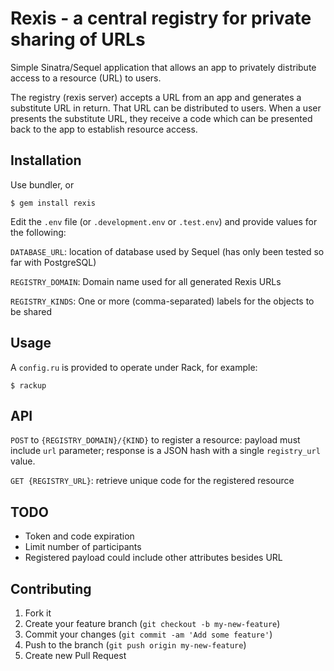 # Rexis - a central registry for private sharing of URLs

Simple Sinatra/Sequel application that allows an app to privately
distribute access to a resource (URL) to users.

The registry (rexis server) accepts a URL from an app and generates a
substitute URL in return. That URL can be distributed to users. When a
user presents the substitute URL, they receive a code which can be
presented back to the app to establish resource access.

## Installation

Use bundler, or

    $ gem install rexis

Edit the `.env` file (or `.development.env` or `.test.env`) and
provide values for the following:

`DATABASE_URL`: location of database used by Sequel (has only been
tested so far with PostgreSQL)

`REGISTRY_DOMAIN`: Domain name used for all generated Rexis URLs

`REGISTRY_KINDS`: One or more (comma-separated) labels for the objects
to be shared

## Usage

A `config.ru` is provided to operate under Rack, for example:

    $ rackup

## API

`POST` to `{REGISTRY_DOMAIN}/{KIND}` to register a resource: payload
must include `url` parameter; response is a JSON hash with a single
`registry_url` value.

`GET {REGISTRY_URL}`: retrieve unique code for the registered resource

## TODO

* Token and code expiration
* Limit number of participants
* Registered payload could include other attributes besides URL

## Contributing

1. Fork it
2. Create your feature branch (`git checkout -b my-new-feature`)
3. Commit your changes (`git commit -am 'Add some feature'`)
4. Push to the branch (`git push origin my-new-feature`)
5. Create new Pull Request
